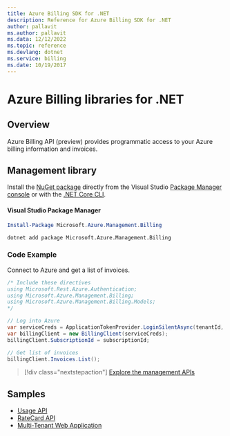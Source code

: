 ```yaml
---
title: Azure Billing SDK for .NET
description: Reference for Azure Billing SDK for .NET
author: pallavit
ms.author: pallavit
ms.data: 12/12/2022
ms.topic: reference
ms.devlang: dotnet
ms.service: billing
ms.date: 10/19/2017
---
```

# Azure Billing libraries for .NET

## Overview

Azure Billing API (preview) provides programmatic access to your Azure billing information and invoices.

## Management library

Install the [NuGet package](https://www.nuget.org/packages/Microsoft.Azure.Management.Billing) directly from the Visual Studio [Package Manager console][PackageManager] or with the [.NET Core CLI][DotNetCLI].

#### Visual Studio Package Manager

```powershell
Install-Package Microsoft.Azure.Management.Billing
```

```dotnetcli
dotnet add package Microsoft.Azure.Management.Billing
```

### Code Example

Connect to Azure and get a list of invoices.

```csharp
/* Include these directives
using Microsoft.Rest.Azure.Authentication;
using Microsoft.Azure.Management.Billing;
using Microsoft.Azure.Management.Billing.Models;
*/

// Log into Azure
var serviceCreds = ApplicationTokenProvider.LoginSilentAsync(tenantId, clientId, secret);
var billingClient = new BillingClient(serviceCreds);
billingClient.SubscriptionId = subscriptionId;

// Get list of invoices
billingClient.Invoices.List();
```

> [!div class="nextstepaction"]
> [Explore the management APIs](/dotnet/api/overview/azure/billing/management)

## Samples

* [Usage API](https://github.com/Azure-Samples/billing-dotnet-usage-api)
* [RateCard API](https://github.com/Azure-Samples/billing-dotnet-ratecard-api)
* [Multi-Tenant Web Application](https://github.com/Azure-Samples/billing-dotnet-webapp-multitenant)

[PackageManager]: https://docs.microsoft.com/nuget/tools/package-manager-console
[DotNetCLI]: https://docs.microsoft.com/dotnet/core/tools/dotnet-add-package